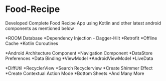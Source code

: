 # Food-Recipe
 Developed Complete Food Recipe App using Kotlin and other latest android components as mentioned below 


*ROOM Database
*Dependency Injection - Dagger-Hilt
*Retrofit
*Offline Cache
*Kotlin Coroutines

*Android Architecture Component
*Navigation Component
*DataStore Preferences
*Data Binding
*ViewModel
*AndroidViewModel
*LiveData

*DiffUtil
*RecyclerView
*Search Recyclerview
*Create Shimmer Effect
*Create Contextual Action Mode
*Bottom Sheets
*And Many More
